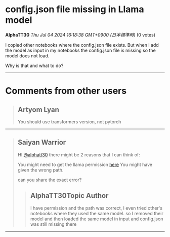 # config.json file missing in Llama model

**AlphaTT30** *Thu Jul 04 2024 16:18:38 GMT+0900 (日本標準時)* (0 votes)

I copied other notebooks where the config.json file exists. But when I add the model as input in my notebooks the config.json file is missing so the model does not load. 

Why is that and what to do? 



---

 # Comments from other users

> ## Artyom Lyan
> 
> You should use transformers version, not pytorch
> 
> 
> 


---

> ## Saiyan Warrior
> 
> HI [@alphatt30](https://www.kaggle.com/alphatt30) there might be 2 reasons that I can think of:
> 
> You might need to get the llama permission [here](https://www.kaggle.com/models/metaresearch/llama-3)
> You might have given the wrong path.
> 
> can you share the exact error?
> 
> 
> 
> > ## AlphaTT30Topic Author
> > 
> > I have permission and the path was correct, I even tried other's notebooks where they used the same model. so I removed their model and then loaded the same model in input and config.json was still missing there 
> > 
> > 
> > 


---

